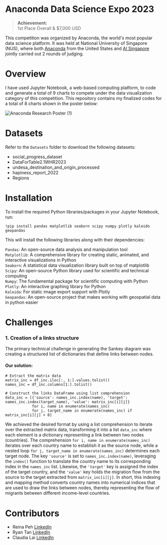 # Anaconda Data Science Expo 2023

> **Achievement:**  
> 1st Place Overall & $7,000 USD

This competition was organized by Anaconda, the world's most popular data science platform. It was held at National University of Singapore (NUS), where both [Anaconda](https://www.anaconda.com/) from the United States and [AI Singapore](https://aisingapore.org/) jointly carried out 2 rounds of judging. 

# Overview 
I have used Jupyter Notebook, a web-based computing platform, to code and generate a total of 9 charts to compete under the data visualization category of this competition. This repository contains my finalized codes for a total of 8 charts shown in the poster below:

![Anaconda Research Poster (1)](https://github.com/risingcupcakes/Anaconda-Data-Science-Expo-2023/assets/75836749/673ae96b-2381-4e04-bc3a-505c56f4ee4e)

# Datasets
Refer to the `Datasets` folder to download the following datasets:
* social_progress_dataset
* DataForTable2.1WHR2023 
* undesa_destination_and_origin_processed 
* hapiness_report_2022 
* Regions  

# Installation
To install the required Python libraries/packages in your Jupyter Notebook, run:
```
!pip install pandas matplotlib seaborn scipy numpy plotly kaleido geopandas
```
This will install the following libraries along with their dependencies:

`Pandas`: An open-source data analysis and manipulation tool  
`Matplotlib`: A comprehensive library for creating static, animated, and interactive visualizations in Python   
`Seaborn`: A statistical data visualization library built on top of matplotlib  
`Scipy`: An open-source Python library used for scientific and technical computing  
`Numpy`: The fundamental package for scientific computing with Python  
`Plotly`: An interactive graphing library for Python  
`Kaleido`: For static image export support with Plotly  
`Geopandas`: An open-source project that makes working with geospatial data in python easier  

# Challenges
### 1. Creation of a links structure
The primary technical challenge in generating the Sankey diagram was creating a structured list of dictionaries that define links between nodes. 

#### Our solution:
```
# Extract the matrix data
matrix_inc = df_inc.iloc[:, 1:].values.tolist()
names_inc = df_inc.columns[1:].tolist()

# Construct the links DataFrame using list comprehension
data_inc = [{'source': names_inc.index(name), 'target': names_inc.index(target_name), 'value': matrix_inc[i][j]} 
            for i, name in enumerate(names_inc) 
            for j, target_name in enumerate(names_inc) if matrix_inc[i][j] > 0]
```
We achieved the desired format by using a list comprehension to iterate over the extracted matrix data, transforming it into a list `data_inc` where each element is a dictionary representing a link between two nodes (countries). The comprehension `for i, name in enumerate(names_inc)` iterates over each country name to establish it as the source node, while a nested loop `for j, target_name in enumerate(names_inc)` determines each target node. The key `'source'` is set to `names_inc.index(name)`, leveraging the `index()` function to translate the country name to its corresponding index in the `names_inc` list. Likewise, the `'target'` key is assigned the index of the target country, and the `'value'` key holds the migration flow from the source to the target extracted from `matrix_inc[i][j]`. In short, this indexing and mapping method converts country names into numerical indices that are used to draw the links between nodes, thereby representing the flow of migrants between different income-level countries.

# Contributors
* Reina Peh [LinkedIn](https://www.linkedin.com/in/reinapeh/)
* Ryan Tan [LinkedIn](https://www.linkedin.com/in/ryantzr/)
* Claudia Lai [LinkedIn](https://www.linkedin.com/in/claudialaijy/)

